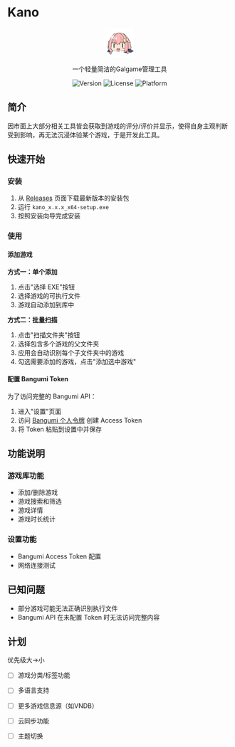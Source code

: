 # Kano

<div align="center">
  <img src="src-tauri/icons/128x128.png" alt="Kano Logo" width="64" height="64">
  
  一个轻量简洁的Galgame管理工具
  
  ![Version](https://img.shields.io/badge/version-0.1.0-blue)
  ![License](https://img.shields.io/badge/license-MIT-green)
  ![Platform](https://img.shields.io/badge/platform-Windows-lightgrey)
</div>

##  简介
因市面上大部分相关工具皆会获取到游戏的评分/评价并显示，使得自身主观判断受到影响，再无法沉浸体验某个游戏，于是开发此工具。

##  快速开始

### 安装

1. 从 [Releases](https://github.com/shiodd/testGalManager/releases) 页面下载最新版本的安装包
2. 运行 `kano_x.x.x_x64-setup.exe`
3. 按照安装向导完成安装

### 使用

#### 添加游戏

**方式一：单个添加**
1. 点击"选择 EXE"按钮
2. 选择游戏的可执行文件
3. 游戏自动添加到库中

**方式二：批量扫描**
1. 点击"扫描文件夹"按钮
2. 选择包含多个游戏的父文件夹
3. 应用会自动识别每个子文件夹中的游戏
4. 勾选需要添加的游戏，点击"添加选中游戏"

#### 配置 Bangumi Token

为了访问完整的 Bangumi API：

1. 进入"设置"页面
2. 访问 [Bangumi 个人令牌](https://next.bgm.tv/demo/access-token) 创建 Access Token
3. 将 Token 粘贴到设置中并保存


## 功能说明

### 游戏库功能

- 添加/删除游戏
- 游戏搜索和筛选
- 游戏详情
- 游戏时长统计

### 设置功能

- Bangumi Access Token 配置
- 网络连接测试


## 已知问题

- 部分游戏可能无法正确识别执行文件
- Bangumi API 在未配置 Token 时无法访问完整内容

## 计划

优先级大→小
- [ ] 游戏分类/标签功能
- [ ] 多语言支持
- [ ] 更多游戏信息源（如VNDB）
- [ ] 云同步功能
- [ ] 主题切换


